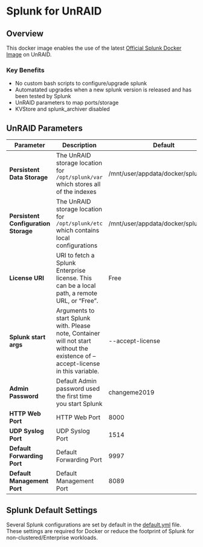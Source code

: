 # Splunk for UnRAID

## Overview
This docker image enables the use of the latest [Official Splunk Docker Image](https://github.com/splunk/docker-splunk) on UnRAID.

### Key Benefits
- No custom bash scripts to configure/upgrade splunk
- Automatated upgrades when a new splunk version is released and has been tested by Splunk
- UnRAID parameters to map ports/storage
- KVStore and splunk_archiver disabled

## UnRAID Parameters
| **Parameter**                        | **Description**                                                                                                                  | **Default**                          |
|--------------------------------------|----------------------------------------------------------------------------------------------------------------------------------|--------------------------------------|
| **Persistent Data Storage**          | The UnRAID storage location for `/opt/splunk/var` which stores all of the indexes                                                | /mnt/user/appdata/docker/splunk/data |
| **Persistent Configuration Storage** | The UnRAID storage location for `/opt/splunk/etc` which contains local configurations                                            | /mnt/user/appdata/docker/splunk/etc  |
| **License URI**                      | URI to fetch a Splunk Enterprise license. This can be a local path, a remote URL, or “Free”.                                     | Free                                 |
| **Splunk start args**                | Arguments to start Splunk with. Please note, Container will not start without the existence of –accept-license in this variable. | --accept-license                     |
| **Admin Password**                   | Default Admin password used the first time you start Splunk                                                                      | changeme2019                         |
| **HTTP Web Port**                    | HTTP Web Port                                                                                                                    | 8000                                 |
| **UDP Syslog Port**                  | UDP Syslog Port                                                                                                                  | 1514                                 |
| **Default Forwarding Port**          | Default Forwarding Port                                                                                                          | 9997                                 |
| **Default Management Port**          | Default Management Port                                                                                                          | 8089                                 |

## Splunk Default Settings
Several Splunk configurations are set by default in the [default.yml](https://github.com/Kieffer87/docker-splunk/blob/master/default.yml) file. These settings are required for Docker or reduce the footprint of Splunk for non-clustered/Enterprise workloads.
